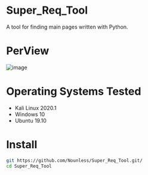 # Super_Req_Tool
A tool for finding main pages written with Python.
# PerView
![image](https://user-images.githubusercontent.com/97249051/148694899-394fb986-905a-40b7-8084-21fc344f57cb.png)
# Operating Systems Tested
* Kali Linux 2020.1
* Windows 10
* Ubuntu 19.10
# Install
```bash
git https://github.com/Nounless/Super_Req_Tool.git/
cd Super_Req_Tool
